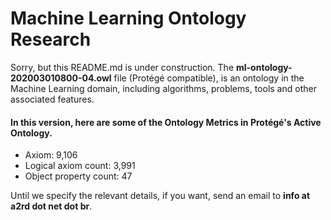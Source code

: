 # Machine Learning Ontology Research

Sorry, but this README.md is under construction. The **ml-ontology-202003010800-04.owl** file (Protégé compatible), is an ontology in the Machine Learning domain, including algorithms, problems, tools and other associated features.

#### In this version, here are some of the Ontology Metrics in Protégé's Active Ontology.
- Axiom: 9,106
- Logical axiom count: 3,991
- Object property count: 47

Until we specify the relevant details, if you want, send an email to **info at a2rd dot net dot br**.

